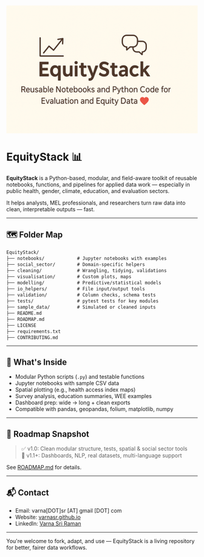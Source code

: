 ![EquityStack Banner](banner/EquityStack-banner.png)

# EquityStack 📊

**EquityStack** is a Python-based, modular, and field-aware toolkit of reusable notebooks, functions, and pipelines for applied data work — especially in public health, gender, climate, education, and evaluation sectors.

It helps analysts, MEL professionals, and researchers turn raw data into clean, interpretable outputs — fast.

---

## 🗺️ Folder Map

```
EquityStack/
├── notebooks/            # Jupyter notebooks with examples
├── social_sector/        # Domain-specific helpers
├── cleaning/             # Wrangling, tidying, validations
├── visualisation/        # Custom plots, maps
├── modelling/            # Predictive/statistical models
├── io_helpers/           # File input/output tools
├── validation/           # Column checks, schema tests
├── tests/                # pytest tests for key modules
├── sample_data/          # Simulated or cleaned inputs
├── README.md
├── ROADMAP.md
├── LICENSE
├── requirements.txt
├── CONTRIBUTING.md
```

---

## 📘 What's Inside

- Modular Python scripts (`.py`) and testable functions
- Jupyter notebooks with sample CSV data
- Spatial plotting (e.g., health access index maps)
- Survey analysis, education summaries, WEE examples
- Dashboard prep: wide → long + clean exports
- Compatible with pandas, geopandas, folium, matplotlib, numpy

---

## 🧭 Roadmap Snapshot

> ✅ v1.0: Clean modular structure, tests, spatial & social sector tools  
> 🚀 v1.1+: Dashboards, NLP, real datasets, multi-language support

See [ROADMAP.md](./ROADMAP.md) for details.

---

## 📬 Contact

- Email: varna[DOT]sr [AT] gmail [DOT] com  
- Website: [varnasr.github.io](https://varnasr.github.io)  
- LinkedIn: [Varna Sri Raman](https://www.linkedin.com/in/varna)

---

You're welcome to fork, adapt, and use — EquityStack is a living repository for better, fairer data workflows.
